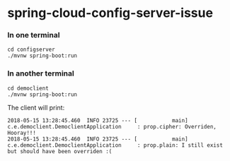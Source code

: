 # spring-cloud-config-server-issue

### In one terminal
```
cd configserver
./mvnw spring-boot:run
```

### In another terminal
```
cd democlient
./mvnw spring-boot:run
```

The client will print:
```
2018-05-15 13:28:45.460  INFO 23725 --- [           main] c.e.democlient.DemoclientApplication     : prop.cipher: Overriden, Hooray!!!
2018-05-15 13:28:45.460  INFO 23725 --- [           main] c.e.democlient.DemoclientApplication     : prop.plain: I still exist but should have been overriden :(
```
